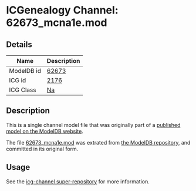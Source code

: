 # ICGenealogy Channel: 62673\_mcna1e.mod

## Details

Name | Description
---- | -----------
ModelDB id | [62673](http://senselab.med.yale.edu/ModelDB/ShowModel.cshtml?model=62673)
ICG id | [2176](http://icg.neurotheory.ox.ac.uk/channels/2/2176)
ICG Class | [Na](http://icg.neurotheory.ox.ac.uk/channels/2)

## Description

This is a single channel model file that was originally part of a [published model on the ModelDB website](http://senselab.med.yale.edu/mModelDB/ShowModel.cshtml?model=62673).

The file [62673\_mcna1e.mod](62673_mcna1e.mod) was extrated from [the ModelDB repository](http://senselab.med.yale.edu/ModelDB/ShowModel.cshtml?model=62673), and committed in its original form.

## Usage

See the [icg-channel super-repository](https://github.com/icgenealogy/icg-channels) for more information.